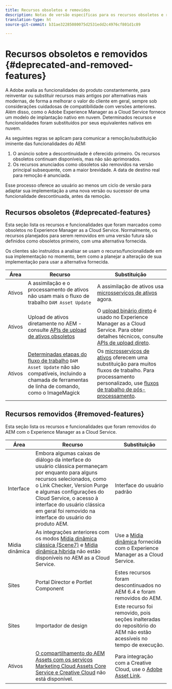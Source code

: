 ```yaml
---
title: Recursos obsoletos e removidos
description: Notas de versão específicas para os recursos obsoletos e removidos do Adobe Experience Manager as a Cloud Service.
translation-type: ht
source-git-commit: b31ae32285080075d2531edd2c4976cf801d1c89

---
```



# Recursos obsoletos e removidos {#deprecated-and-removed-features}

A Adobe avalia as funcionalidades do produto constantemente, para reinventar ou substituir recursos mais antigos por alternativas mais modernas, de forma a melhorar o valor do cliente em geral, sempre sob considerações cuidadosas de compatibilidade com versões anteriores. Além disso, como o Adobe Experience Manager as a Cloud Service fornece um modelo de implantação nativo em nuvem. Determinados recursos e funcionalidades foram substituídos por seus equivalentes nativos em nuvem.

As seguintes regras se aplicam para comunicar a remoção/substituição iminente das funcionalidades do AEM:

1. O anúncio sobre a descontinuidade é oferecido primeiro. Os recursos obsoletos continuam disponíveis, mas não são aprimorados.
1. Os recursos anunciados como obsoletos são removidos na versão principal subsequente, com a maior brevidade. A data de destino real para remoção é anunciada.

Esse processo oferece ao usuário ao menos um ciclo de versão para adaptar sua implementação a uma nova versão ou sucessor de uma funcionalidade descontinuada, antes da remoção.

## Recursos obsoletos {#deprecated-features}

Esta seção lista os recursos e funcionalidades que foram marcados como obsoletos no Experience Manager as a Cloud Service. Normalmente, os recursos planejados para serem removidos em uma versão futura são definidos como obsoletos primeiro, com uma alternativa fornecida.

Os clientes são instruídos a analisar se usam o recurso/funcionalidade em sua implementação no momento, bem como a planejar a alteração de sua implementação para usar a alternativa fornecida.

| Área | Recurso | Substituição |
| ------------ | ------------------ | ----------- |
| Ativos | A assimilação e o processamento de ativos não usam mais o fluxo de trabalho `DAM Asset Update` | A assimilação de ativos usa [microsserviços de ativos](/help/assets/asset-microservices-overview.md) agora. |
| Ativos | Upload de ativos diretamente no AEM - consulte [APIs de upload de ativos obsoletos](/help/assets/developer-reference-material-apis.md#deprecated-asset-upload-api) | O [upload binário direto](/help/assets/add-assets.md) é usado no Experience Manager as a Cloud Service. Para obter detalhes técnicos, consulte [APIs de upload direto](/help/assets/developer-reference-material-apis.md#overview-binary-upload). |
| Ativos | [Determinadas etapas do fluxo de trabalho](/help/assets/developer-reference-material-apis.md#post-processing-workflows-steps) `DAM Asset Update` não são compatíveis, incluindo a chamada de ferramentas de linha de comando, como o ImageMagick | Os [microsserviços de ativos](/help/assets/asset-microservices-overview.md) oferecem uma substituição para muitos fluxos de trabalho. Para processamento personalizado, use [fluxos de trabalho de pós-processamento](/help/assets/asset-microservices-configure-and-use.md#post-processing-workflows). |

## Recursos removidos {#removed-features}

Esta seção lista os recursos e funcionalidades que foram removidos do AEM com o Experience Manager as a Cloud Service.

| Área | Recurso | Substituição |
| ------------ | ------------------ | ----------- |
| Interface | Embora algumas caixas de diálogo da interface do usuário clássica permaneçam por enquanto para alguns recursos selecionados, como o Link Checker, Version Purge e algumas configurações do Cloud Service, o acesso à interface do usuário clássica em geral foi removido na interface do usuário do produto AEM. | Interface do usuário padrão |
| Mídia dinâmica | As integrações anteriores com os modos [Mídia dinâmica clássica (Scene7)](https://helpx.adobe.com/experience-manager/6-5/sites/administering/using/scene7.html) e [Mídia dinâmica híbrida](https://helpx.adobe.com/experience-manager/6-5/assets/using/config-dynamic.html) não estão disponíveis no AEM as a Cloud Service. | Use a [Mídia dinâmica](/help/assets/dynamic-media/dynamic-media.md) fornecida com o Experience Manager as a Cloud Service. |
| Sites | Portal Director e Portlet Component | Estes recursos foram descontinuados no AEM 6.4 e foram removidos do AEM. |
| Sites | Importador de design | Este recurso foi removido, pois seções inalteradas do repositório do AEM não estão acessíveis no tempo de execução. |
| Ativos | [O compartilhamento do AEM Assets com os serviços Marketing Cloud Assets Core Service e Creative Cloud](https://docs.adobe.com/content/help/br/experience-manager-65/administering/integration/configure-assets-cc-integration.html) não está disponível. | Para integração com a Creative Cloud, use o [Adobe Asset Link](https://helpx.adobe.com/br/enterprise/using/adobe-asset-link.html). |
